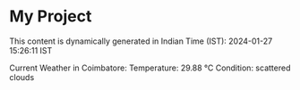 # My Project

This content is dynamically generated in Indian Time (IST): 2024-01-27 15:26:11 IST


Current Weather in Coimbatore:
Temperature: 29.88 °C
Condition: scattered clouds
